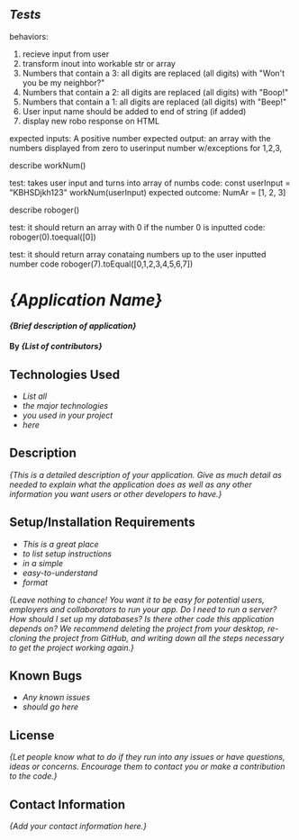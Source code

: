## _Tests_

  behaviors:
  1. recieve input from user
  2. transform inout into workable str or array
  3. Numbers that contain a 3: all digits are replaced (all digits) with "Won't you be my neighbor?"
  4. Numbers that contain a 2: all digits are replaced (all digits) with "Boop!"
  5. Numbers that contain a 1: all digits are replaced (all digits) with "Beep!"
  6. User input name should be added to end of string (if added)
  7. display new robo response on HTML


expected inputs: A positive number
expected output: an array with the numbers displayed from zero to userinput number w/exceptions for 1,2,3,



  describe workNum()

  test: takes user input and turns into array of numbs
  code: const userInput = "KBHSDjkh123"
  workNum(userInput)
  expected outcome: NumAr = [1, 2, 3]

  describe roboger()

  test: it should return an array with 0 if the number 0 is inputted
  code: roboger(0).toequal([0])

  test: it should return array conataing numbers up to the user inputted number
  code roboger(7).toEqual([0,1,2,3,4,5,6,7])








# _{Application Name}_

#### _{Brief description of application}_

#### By _**{List of contributors}**_

## Technologies Used

* _List all_
* _the major technologies_
* _you used in your project_
* _here_

## Description

_{This is a detailed description of your application. Give as much detail as needed to explain what the application does as well as any other information you want users or other developers to have.}_

## Setup/Installation Requirements

* _This is a great place_
* _to list setup instructions_
* _in a simple_
* _easy-to-understand_
* _format_

_{Leave nothing to chance! You want it to be easy for potential users, employers and collaborators to run your app. Do I need to run a server? How should I set up my databases? Is there other code this application depends on? We recommend deleting the project from your desktop, re-cloning the project from GitHub, and writing down all the steps necessary to get the project working again.}_

## Known Bugs

* _Any known issues_
* _should go here_

## License

_{Let people know what to do if they run into any issues or have questions, ideas or concerns.  Encourage them to contact you or make a contribution to the code.}_

## Contact Information

_{Add your contact information here.}_
